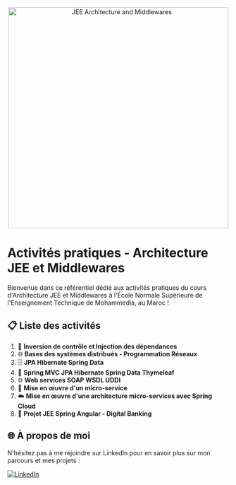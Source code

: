 <div align="center">
  <img src="https://example.com/path/to/image.png" alt="JEE Architecture and Middlewares" width="500px">
</div>

#  Activités pratiques - Architecture JEE et Middlewares

Bienvenue dans ce référentiel dédié aux activités pratiques du cours d'Architecture JEE et Middlewares à l'École Normale Supérieure de l'Enseignement Technique de Mohammedia, au Maroc ! 

## 📋 Liste des activités

1. 🔄 **Inversion de contrôle et Injection des dépendances** 
2. 🌐 **Bases des systèmes distribués - Programmation Réseaux** 
3. 🗄️ **JPA Hibernate Spring Data** 
4. 🌱 **Spring MVC JPA Hibernate Spring Data Thymeleaf** 
5. 🌐 **Web services SOAP WSDL UDDI**  
6. 🚀 **Mise en œuvre d'un micro-service** 
7. ☁️ **Mise en œuvre d'une architecture micro-services avec Spring Cloud** 
8. 💼 **Projet JEE  Spring Angular - Digital Banking** 
## 🌐 À propos de moi

N'hésitez pas à me rejoindre sur LinkedIn pour en savoir plus sur mon parcours et mes projets :

[![LinkedIn](https://img.shields.io/badge/LinkedIn-Profile-blue)](https://www.linkedin.com/in/oumaima-laamrani/)


